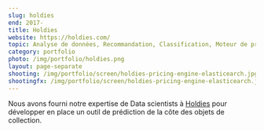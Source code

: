 ```yaml
---
slug: holdies
end: 2017-
title: Holdies
website: https://holdies.com/
topic: Analyse de données, Recommandation, Classification, Moteur de pricing
category: portfolio
photo: /img/portfolio/holdies.png
layout: page-separate
shooting: /img/portfolio/screen/holdies-pricing-engine-elasticearch.jpg
shootingfx: /img/portfolio/screen/holdies-pricing-engine-elasticearch.jpg
---
```

Nous avons fourni notre expertise de Data scientists à [Holdies]({{page.website}}) pour développer en place un outil de prédiction de la côte des objets de collection.
